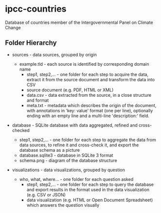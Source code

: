 ipcc-countries
==============

Database of countries member of the Intergovernmental Panel on Climate Change

## Folder Hierarchy

* sources - data sources, grouped by origin
  * example.tld - each source is identified by corresponding domain name
    * step1, step2,... - one folder for each step to acquire the data,
                         extract it from the source document and transform
                         the data into CSV
    * source document (e.g. PDF, HTML or XML)
    * data.csv - data extracted from the source, in a close structure and format
    * meta.txt - metadata which describes the origin of the document,
                 with annotations in 'key: value' format (one per line),
                 optionally ending with an empty line and a multi-line
                 'description:' field.

* database - SQLite database with data aggregated, refined and cross-checked
  * step1, step2,... - one folder for each step to aggregate the data
                       from data sources, to refine it and cross-check it,
                       and export the database schema as a picture
  * database.sqlite3 - database in SQLite 3 format
  * schema.png - diagram of the database structure

* visualizations - data visualizations, grouped by question
  * who, what, where... - one folder for each question asked
    * step1, step2,... - one folder for each step to query the database and
                         export results in the format used in the data
                         visualization (e.g. CSV or JSON)
    * data visualization (e.g. HTML or Open Document Spreadsheet)
      which answers the question visually
